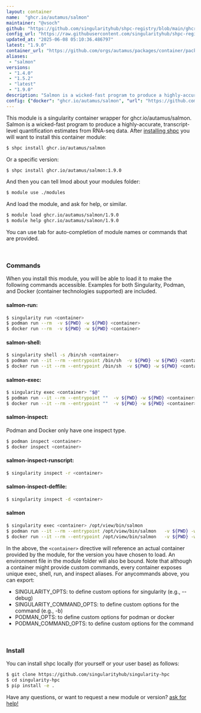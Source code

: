 ```yaml
---
layout: container
name:  "ghcr.io/autamus/salmon"
maintainer: "@vsoch"
github: "https://github.com/singularityhub/shpc-registry/blob/main/ghcr.io/autamus/salmon/container.yaml"
config_url: "https://raw.githubusercontent.com/singularityhub/shpc-registry/main/ghcr.io/autamus/salmon/container.yaml"
updated_at: "2025-06-08 05:10:36.486797"
latest: "1.9.0"
container_url: "https://github.com/orgs/autamus/packages/container/package/salmon"
aliases:
 - "salmon"
versions:
 - "1.4.0"
 - "1.5.2"
 - "latest"
 - "1.9.0"
description: "Salmon is a wicked-fast program to produce a highly-accurate, transcript-level quantification estimates from RNA-seq data."
config: {"docker": "ghcr.io/autamus/salmon", "url": "https://github.com/orgs/autamus/packages/container/package/salmon", "maintainer": "@vsoch", "description": "Salmon is a wicked-fast program to produce a highly-accurate, transcript-level quantification estimates from RNA-seq data.", "latest": {"1.9.0": "sha256:fae9d5b5a100649fbc708938f3c96779c1ca103ec6c42e2e4380d9a68a726c4c"}, "tags": {"1.4.0": "sha256:2fe7f560a48e93304f056cbb0abff46232d5471a225b390c06c3766c2821f23f", "1.5.2": "sha256:6b802de7c2b269a3a5b73a5160972d2a903192c67a0e9946999c8986fcdabc2c", "latest": "sha256:fae9d5b5a100649fbc708938f3c96779c1ca103ec6c42e2e4380d9a68a726c4c", "1.9.0": "sha256:fae9d5b5a100649fbc708938f3c96779c1ca103ec6c42e2e4380d9a68a726c4c"}, "aliases": {"salmon": "/opt/view/bin/salmon"}}
---
```


This module is a singularity container wrapper for ghcr.io/autamus/salmon.
Salmon is a wicked-fast program to produce a highly-accurate, transcript-level quantification estimates from RNA-seq data.
After [installing shpc](#install) you will want to install this container module:


```bash
$ shpc install ghcr.io/autamus/salmon
```

Or a specific version:

```bash
$ shpc install ghcr.io/autamus/salmon:1.9.0
```

And then you can tell lmod about your modules folder:

```bash
$ module use ./modules
```

And load the module, and ask for help, or similar.

```bash
$ module load ghcr.io/autamus/salmon/1.9.0
$ module help ghcr.io/autamus/salmon/1.9.0
```

You can use tab for auto-completion of module names or commands that are provided.

<br>

### Commands

When you install this module, you will be able to load it to make the following commands accessible.
Examples for both Singularity, Podman, and Docker (container technologies supported) are included.

#### salmon-run:

```bash
$ singularity run <container>
$ podman run --rm  -v ${PWD} -w ${PWD} <container>
$ docker run --rm  -v ${PWD} -w ${PWD} <container>
```

#### salmon-shell:

```bash
$ singularity shell -s /bin/sh <container>
$ podman run --it --rm --entrypoint /bin/sh  -v ${PWD} -w ${PWD} <container>
$ docker run --it --rm --entrypoint /bin/sh  -v ${PWD} -w ${PWD} <container>
```

#### salmon-exec:

```bash
$ singularity exec <container> "$@"
$ podman run --it --rm --entrypoint ""  -v ${PWD} -w ${PWD} <container> "$@"
$ docker run --it --rm --entrypoint ""  -v ${PWD} -w ${PWD} <container> "$@"
```

#### salmon-inspect:

Podman and Docker only have one inspect type.

```bash
$ podman inspect <container>
$ docker inspect <container>
```

#### salmon-inspect-runscript:

```bash
$ singularity inspect -r <container>
```

#### salmon-inspect-deffile:

```bash
$ singularity inspect -d <container>
```


#### salmon

```bash
$ singularity exec <container> /opt/view/bin/salmon
$ podman run --it --rm --entrypoint /opt/view/bin/salmon   -v ${PWD} -w ${PWD} <container> -c " $@"
$ docker run --it --rm --entrypoint /opt/view/bin/salmon   -v ${PWD} -w ${PWD} <container> -c " $@"
```



In the above, the `<container>` directive will reference an actual container provided
by the module, for the version you have chosen to load. An environment file in the
module folder will also be bound. Note that although a container
might provide custom commands, every container exposes unique exec, shell, run, and
inspect aliases. For anycommands above, you can export:

 - SINGULARITY_OPTS: to define custom options for singularity (e.g., --debug)
 - SINGULARITY_COMMAND_OPTS: to define custom options for the command (e.g., -b)
 - PODMAN_OPTS: to define custom options for podman or docker
 - PODMAN_COMMAND_OPTS: to define custom options for the command

<br>

### Install

You can install shpc locally (for yourself or your user base) as follows:

```bash
$ git clone https://github.com/singularityhub/singularity-hpc
$ cd singularity-hpc
$ pip install -e .
```

Have any questions, or want to request a new module or version? [ask for help!](https://github.com/singularityhub/singularity-hpc/issues)